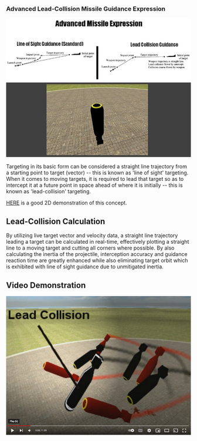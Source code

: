 ### Advanced Lead-Collision Missile Guidance Expression

![Lead-collision](https://github.com/TimIsabella/Gmod-AdvancedMissileExpression/blob/main/Lead-Collision.jpg)

Targeting in its basic form can be considered a straight line trajectory from a 
starting point to target (vector) -- this is known as 'line of sight' targeting.
When it comes to moving targets, it is required to lead that target so as
to intercept it at a future point in space ahead of where it is initially
-- this is known as 'lead-collision' targeting.

[HERE](https://www.youtube.com/watch?v=T2fPKUfmnKo) is a good 2D demonstration of this concept.

## Lead-Collision Calculation

By utilizing live target vector and velocity data, a straight line trajectory 
leading a target can be calculated in real-time, effectively plotting a straight line
to a moving target and cutting all corners where possible. By also calculating the 
inertia of the projectile, interception accuracy and guidance reaction time are
greatly enhanced while also eliminating target orbit which is exhibited with 
line of sight guidance due to unmitigated inertia.

## Video Demonstration
[![Watch the video](https://github.com/TimIsabella/Gmod-AdvancedMissileExpression/blob/main/AME.png)](https://www.youtube.com/watch?v=8GuJDiRmCqA)
